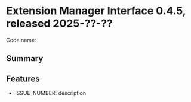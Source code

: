 # Extension Manager Interface 0.4.5, released 2025-??-??

Code name:

## Summary

## Features

* ISSUE_NUMBER: description

